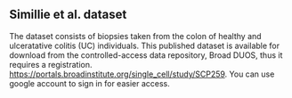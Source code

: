 ## Simillie et al. dataset

The dataset consists of biopsies taken from the colon of healthy and ulceratative colitis (UC) individuals. This published dataset is available for download from the controlled-access data repository, Broad DUOS, thus it requires a registration. https://portals.broadinstitute.org/single_cell/study/SCP259. You can use google account to sign in for easier access. 